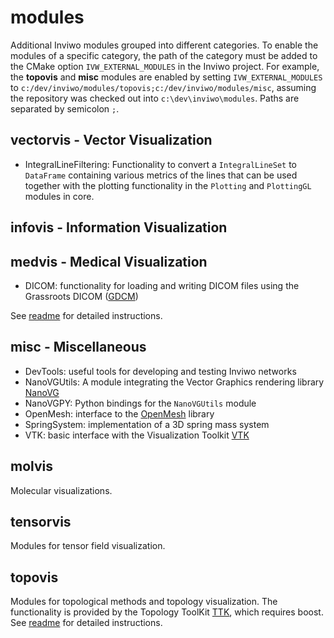# modules

Additional Inviwo modules grouped into different categories. To enable the modules of a specific category, the path of the category must be added to the CMake option `IVW_EXTERNAL_MODULES` in the Inviwo project. For example, the **topovis** and **misc** modules are enabled by setting `IVW_EXTERNAL_MODULES` to `c:/dev/inviwo/modules/topovis;c:/dev/inviwo/modules/misc`, assuming the repository was checked out into `c:\dev\inviwo\modules`. Paths are separated by semicolon `;`.

## vectorvis - Vector Visualization
* IntegralLineFiltering: Functionality to convert a `IntegralLineSet` to `DataFrame` containing various metrics of the lines that can be used together with the plotting functionality in the `Plotting` and `PlottingGL` modules in core. 
  
## infovis - Information Visualization
## medvis - Medical Visualization

* DICOM: functionality for loading and writing DICOM files using the Grassroots DICOM ([GDCM](https://sourceforge.net/projects/gdcm/))

See [readme](medvis/readme.md) for detailed instructions.

## misc - Miscellaneous

* DevTools: useful tools for developing and testing Inviwo networks
* NanoVGUtils: A module integrating the Vector Graphics rendering library [NanoVG](https://github.com/memononen/nanovg)
* NanoVGPY: Python bindings for the `NanoVGUtils` module
* OpenMesh: interface to the [OpenMesh](https://www.openmesh.org) library
* SpringSystem: implementation of a 3D spring mass system
* VTK: basic interface with the Visualization Toolkit [VTK](https://vtk.org)

## molvis
Molecular visualizations.

## tensorvis
Modules for tensor field visualization. 

## topovis 
Modules for topological methods and topology visualization. The functionality is provided by the Topology ToolKit [TTK](https://topology-tool-kit.github.io/), which requires boost. See [readme](topovis/readme.md) for detailed instructions.
